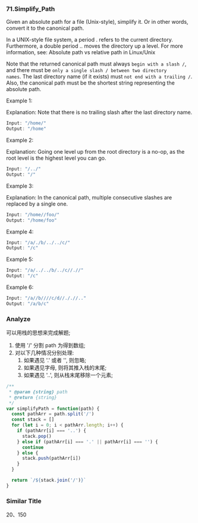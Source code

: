 <!--
abbrlink: vo45d36y
-->

### 71.Simplify_Path

Given an absolute path for a file (Unix-style), simplify it. Or in other words, convert it to the canonical path.

In a UNIX-style file system, a period . refers to the current directory. Furthermore, a double period .. moves the directory up a level. For more information, see: Absolute path vs relative path in Linux/Unix

Note that the returned canonical path must always `begin with a slash /`, and there must be `only a single slash / between two directory names`. The last directory name (if it exists) must `not end with a trailing /`. Also, the canonical path must be the shortest string representing the absolute path.

Example 1:

Explanation: Note that there is no trailing slash after the last directory name.

```js
Input: "/home/"
Output: "/home"
```

Example 2:

Explanation: Going one level up from the root directory is a no-op, as the root level is the highest level you can go.

```js
Input: "/../"
Output: "/"
```

Example 3:

Explanation: In the canonical path, multiple consecutive slashes are replaced by a single one.

```js
Input: "/home//foo/"
Output: "/home/foo"
```

Example 4:

```js
Input: "/a/./b/../../c/"
Output: "/c"
```

Example 5:

```js
Input: "/a/../../b/../c//.//"
Output: "/c"
```

Example 6:

```js
Input: "/a//b////c/d//././/.."
Output: "/a/b/c"
```

### Analyze

可以用栈的思想来完成解题;

1. 使用 '/' 分割 path 为得到数组;
2. 对以下几种情况分别处理:
   1. 如果遇见 '.' 或者 '', 则忽略;
   2. 如果遇见字母, 则将其推入栈的末尾;
   3. 如果遇见 '..', 则从栈末尾移除一个元素;

```js
/**
 * @param {string} path
 * @return {string}
 */
var simplifyPath = function(path) {
  const pathArr = path.split('/')
  const stack = []
  for (let i = 0; i < pathArr.length; i++) {
    if (pathArr[i] === '..') {
      stack.pop()
    } else if (pathArr[i] === '.' || pathArr[i] === '') {
      continue
    } else {
      stack.push(pathArr[i])
    }
  }

  return `/${stack.join('/')}`
}
```

### Similar Title

20、150